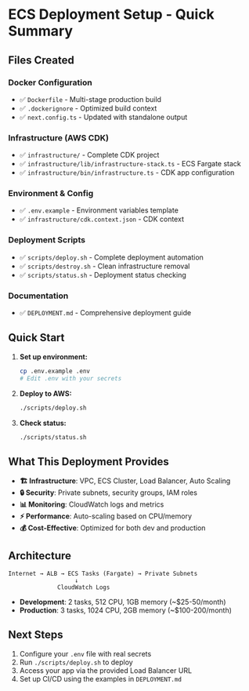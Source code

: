 # ECS Deployment Setup - Quick Summary

## Files Created

### Docker Configuration
- ✅ `Dockerfile` - Multi-stage production build
- ✅ `.dockerignore` - Optimized build context
- ✅ `next.config.ts` - Updated with standalone output

### Infrastructure (AWS CDK)
- ✅ `infrastructure/` - Complete CDK project
- ✅ `infrastructure/lib/infrastructure-stack.ts` - ECS Fargate stack
- ✅ `infrastructure/bin/infrastructure.ts` - CDK app configuration

### Environment & Config
- ✅ `.env.example` - Environment variables template
- ✅ `infrastructure/cdk.context.json` - CDK context

### Deployment Scripts
- ✅ `scripts/deploy.sh` - Complete deployment automation
- ✅ `scripts/destroy.sh` - Clean infrastructure removal
- ✅ `scripts/status.sh` - Deployment status checking

### Documentation
- ✅ `DEPLOYMENT.md` - Comprehensive deployment guide

## Quick Start

1. **Set up environment:**
   ```bash
   cp .env.example .env
   # Edit .env with your secrets
   ```

2. **Deploy to AWS:**
   ```bash
   ./scripts/deploy.sh
   ```

3. **Check status:**
   ```bash
   ./scripts/status.sh
   ```

## What This Deployment Provides

- **🏗️ Infrastructure**: VPC, ECS Cluster, Load Balancer, Auto Scaling
- **🔒 Security**: Private subnets, security groups, IAM roles
- **📊 Monitoring**: CloudWatch logs and metrics
- **⚡ Performance**: Auto-scaling based on CPU/memory
- **💰 Cost-Effective**: Optimized for both dev and production

## Architecture

```
Internet → ALB → ECS Tasks (Fargate) → Private Subnets
                   ↓
              CloudWatch Logs
```

- **Development**: 2 tasks, 512 CPU, 1GB memory (~$25-50/month)
- **Production**: 3 tasks, 1024 CPU, 2GB memory (~$100-200/month)

## Next Steps

1. Configure your `.env` file with real secrets
2. Run `./scripts/deploy.sh` to deploy
3. Access your app via the provided Load Balancer URL
4. Set up CI/CD using the examples in `DEPLOYMENT.md` 
